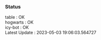 ### Status


table : OK  
hogwarts : OK  
icy-bot : OK  
Latest Update : 2023-05-03 19:06:03.564727
